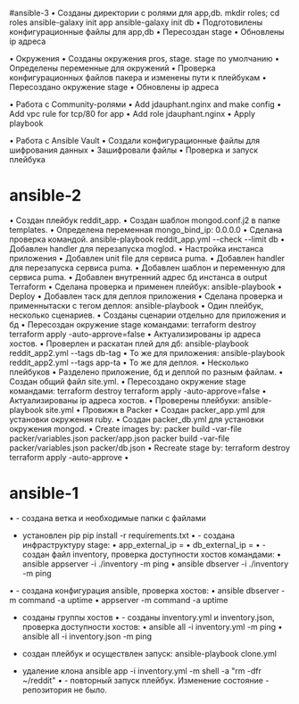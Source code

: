 #ansible-3 
•	Созданы директории с ролями для app,db. mkdir roles; cd roles ansible-galaxy init app ansible-galaxy init db
•	Подготовилены конфигурационные файлы для app,db
•	Пересоздан stage
•	Обновлены ip адреса 

•	Окружения
•	Созданы окружения pros, stage.  stage по умолчанию
•	Определены переменные для окружений
•	Проверка конфигурационных файлов пакера и изменены пути к плейбукам
•	Пересоздано окружение stage
•	Обновлены ip адреса 

•	Работа с Community-ролями
•	Add jdauphant.nginx and make config
•	Add vpc rule for tcp/80 for app
•	Add role jdauphant.nginx
•	Apply playbook

•	Работа с Ansible Vault
•	Создали конфигурационные файлы для шифрования данных
•	Зашифровали файлы
•	Проверка и запуск плейбука


# ansible-2
•	Создан плейбук reddit_app.
•	Создан шаблон mongod.conf.j2 в папке templates.
•	Определена переменная mongo_bind_ip: 0.0.0.0
•	Сделана проверка командой. ansible-playbook reddit_app.yml --check --limit db
•	Добавлен handler для перезапуска moglod.
•	Настройка инстанса приложения
•	Добавлен unit file для сервиса puma.
•	Добавлен handler для перезапуска сервиса puma.
•	Добавлен шаблон и переменную для сервиса puma.
•	Добавлен внутренний адрес бд инстанса в output Terraform
•	Сделана проверка и применен плейбук: ansible-playbook
•	Deploy
•	Добавлен таск для деплоя приложения
•	Сделана проверка и применнытаски с тегом деплоя: ansible-playbook 
•	Один плейбук, несколько сценариев.
•	Созданы сценарии отдельно для приложения и бд
•	Пересоздан окружение stage командами: terraform destroy terraform apply -auto-approve=false
•	Актуализированы ip адреса хостов.
•	Проверлен и раскатан плей для дб: ansible-playbook reddit_app2.yml --tags db-tag
•	То же для приложения: ansible-playbook reddit_app2.yml --tags app-ta
•	То же для деплоя.
•	Несколько плейбуков
•	Разделено приложение, бд и деплой по разным файлам.
•	Создан общий файл site.yml.
•	Пересоздано окружение stage командами: terraform destroy terraform apply -auto-approve=false
•	Актуализированы ip адреса хостов.
•	Проверены плейбуки: ansible-playbook site.yml
•	Провижн в Packer
•	Создан packer_app.yml для установки окружения ruby.
•	Создан packer_db.yml для установки окружения mongod.
•	Create images by: packer build -var-file packer/variables.json packer/app.json packer build -var-file packer/variables.json packer/db.json
•	Recreate stage by: terraform destroy terraform apply -auto-approve
•	
# ansible-1
•	- создана ветка и необходимые папки с файлами
-	установлен pip pip install -r requirements.txt
•	- создана инфраструктуру stage:
•	app_external_ip = 
•	db_external_ip = 
•	- создан файл inventory, проверка доступности хостов командами:
•	ansible appserver -i ./inventory -m ping
•	ansible dbserver -i ./inventory -m ping

•	- cоздана конфигурация ansible, проверка хостов: 
•	ansible dbserver -m command -a uptime
•	appserver -m command -a uptime

-	cозданы группы хостов
•	- созданы inventory.yml и inventory.json,  проверка доступности хостов: 
•	ansible all -i inventory.yml -m ping
•	ansible all -i inventory.json -m ping

-	cоздан плейбук и осуществлен запуск: ansible-playbook clone.yml
-	удаление клона ansible app -i inventory.yml -m shell -a "rm -dfr ~/reddit"
•	- повторный запуск плейбук. Изменение состояние -  репозитория не было.

